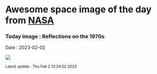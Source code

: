 
# Awesome space image of the day from [NASA](https://api.nasa.gov/)

### Today image : Reflections on the 1970s
Date : 2023-02-02

![](https://apod.nasa.gov/apod/image/2302/NGC1975RunningMan_1024.jpg)

<small>Latest update : Thu Feb  2 13:24:02 2023</small>
        